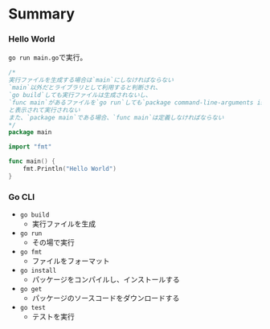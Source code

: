 # Summary

### Hello World

`go run main.go`で実行。

```go
/*
実行ファイルを生成する場合は`main`にしなければならない
`main`以外だとライブラリとして利用すると判断され、
`go build`しても実行ファイルは生成されないし、
`func main`があるファイルを`go run`しても`package command-line-arguments is not a main package`
と表示されて実行されない
また、`package main`である場合、`func main`は定義しなければならない
*/
package main

import "fmt"

func main() {
    fmt.Println("Hello World")
}
```

### Go CLI

- `go build`
  - 実行ファイルを生成
- `go run`
  - その場で実行
- `go fmt`
  - ファイルをフォーマット
- `go install`
  - パッケージをコンパイルし、インストールする
- `go get`
  - パッケージのソースコードをダウンロードする
- `go test`
  - テストを実行
